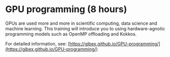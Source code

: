 # GPU programming (8 hours)

GPUs are used more and more in scientific computing, data science and
machine learning.  This training will introduce you to using hardware-agnotic
programming models such as OpenMP offloading and Kokkos.

For detailed information, see:
[https://gjbex.github.io/GPU-programming/](https://gjbex.github.io/GPU-programming/)

